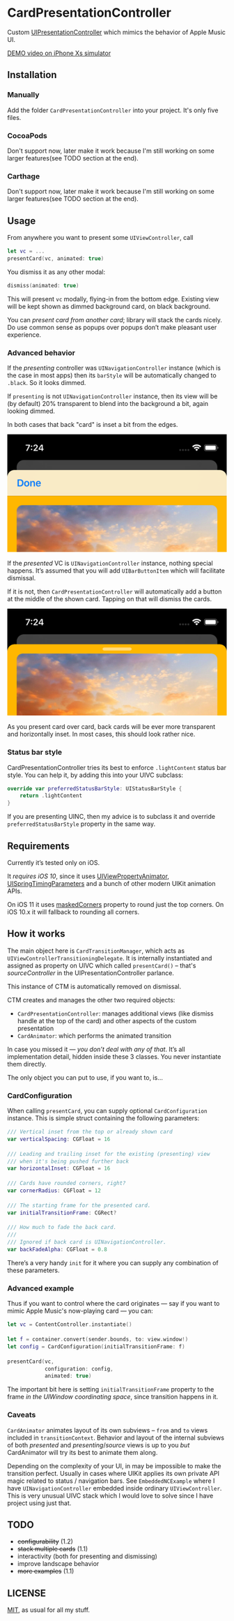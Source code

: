 # CardPresentationController

Custom [UIPresentationController](https://developer.apple.com/documentation/uikit/uipresentationcontroller) which mimics the behavior of Apple Music UI.

[DEMO video on iPhone Xs simulator](CardPresentationController.mp4)

## Installation
### Manually

Add the folder `CardPresentationController` into your project. It's only five files.

### CocoaPods

Don't support now, later make it work because I'm still working on some larger features(see TODO section at the end). 

### Carthage

Don't support now, later make it work because I'm still working on some larger features(see TODO section at the end). 




## Usage

From anywhere you want to present some `UIViewController`, call

```swift
let vc = ...
presentCard(vc, animated: true)
```

You dismiss it as any other modal:

```swift
dismiss(animated: true)
```

This will present `vc` modally, flying-in from the bottom edge. Existing view will be kept shown as dimmed background card, on black background.

You can *present card from another card*; library will stack the cards nicely. Do use common sense as popups over popups don’t make pleasant user experience.

### Advanced behavior

If the _presenting_ controller was `UINavigationController` instance (which is the case in most apps) then its `barStyle` will be automatically changed to `.black`. So it looks dimmed.

If `presenting` is not `UINavigationController` instance, then its view will be (by default) 20% transparent to blend into the background a bit, again looking dimmed.

In both cases that back "card" is inset a bit from the edges.

![](resources/presentedNC-top.png)

If the _presented_ VC is `UINavigationController` instance, nothing special happens. It’s assumed that you will add `UIBarButtonItem` which will facilitate dismissal.

If it is not, then `CardPresentationController` will automatically add a button at the middle of the shown card. Tapping on that will dismiss the cards.

![](resources/presentedVC-top.png)

As you present card over card, back cards will be ever more transparent and horizontally inset. In most cases, this should look rather nice.

### Status bar style

CardPresentationController tries its best to enforce `.lightContent` status bar style. You can help it, by adding this into your UIVC subclass:

```swift
override var preferredStatusBarStyle: UIStatusBarStyle {
	return .lightContent
}
```

If you are presenting UINC, then my advice is to subclass it and override `preferredStatusBarStyle` property in the same way.

## Requirements

Currently it’s tested only on iOS. 

It *requires iOS 10*, since it uses [UIViewPropertyAnimator](https://developer.apple.com/documentation/uikit/uiviewpropertyanimator), [UISpringTimingParameters](https://developer.apple.com/documentation/uikit/uispringtimingparameters) and a bunch of other modern UIKit animation APIs.

On iOS 11 it uses [maskedCorners](https://developer.apple.com/documentation/quartzcore/calayer/2877488-maskedcorners) property to round just the top corners. On iOS 10.x it will fallback to rounding all corners.

## How it works

The main object here is `CardTransitionManager`, which acts as  `UIViewControllerTransitioningDelegate`. It is internally instantiated and assigned as property on UIVC which called `presentCard()` – that's _sourceController_ in the UIPresentationController parlance.

This instance of CTM is automatically removed on dismissal.

CTM creates and manages the other two required objects:

* `CardPresentationController`: manages additional views (like dismiss handle at the top of the card) and other aspects of the custom presentation
* `CardAnimator`: which performs the animated transition

In case you missed it — *you don’t deal with any of that*. It’s all implementation detail, hidden inside these 3 classes. You never instantiate them directly.

The only object you can put to use, if you want to, is…

### CardConfiguration

When calling `presentCard`, you can supply optional `CardConfiguration` instance. This is simple struct containing the following parameters:

```swift
///	Vertical inset from the top or already shown card
var verticalSpacing: CGFloat = 16

///	Leading and trailing inset for the existing (presenting) view 
/// when it's being pushed further back
var horizontalInset: CGFloat = 16

///	Cards have rounded corners, right?
var cornerRadius: CGFloat = 12

///	The starting frame for the presented card.
var initialTransitionFrame: CGRect?

///	How much to fade the back card.
///
///	Ignored if back card is UINavigationController.
var backFadeAlpha: CGFloat = 0.8
```

There’s a very handy `init` for it where you can supply any combination of these parameters.

### Advanced example

Thus if you want to control where the card originates — say if you want to mimic Apple Music's now-playing card — you can:

```swift
let vc = ContentController.instantiate()

let f = container.convert(sender.bounds, to: view.window!)
let config = CardConfiguration(initialTransitionFrame: f)

presentCard(vc,
			configuration: config,
			animated: true)
```

The important bit here is setting `initialTransitionFrame` property to the frame *in the UIWindow coordinating space*, since transition happens in it.

### Caveats

`CardAnimator` animates layout of its own subviews – `from` and `to` views included in `transitionContext`. Behavior and layout of the internal subviews of both _presented_ and _presenting_/_source_ views is up to you *but* CardAnimator will try its best to animate them along.

Depending on the complexity of your UI, in may be impossible to make the transition perfect. Usually in cases where UIKit applies its own private API magic related to status / navigation bars. 
See `EmbeddedNCExample` where I have `UINavigationController` embedded inside ordinary `UIViewController`. This is very unusual UIVC stack which I would love to solve since I have project using just that.

## TODO

* ~~configurability~~ (1.2)
* ~~stack multiple cards~~ (1.1)
* interactivity (both for presenting and dismissing)
* improve landscape behavior
* ~~more examples~~ (1.1)

## LICENSE

[MIT](LICENSE), as usual for all my stuff.


